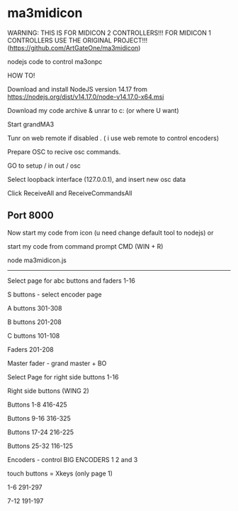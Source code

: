 # ma3midicon

WARNING: THIS IS FOR MIDICON 2 CONTROLLERS!!! FOR MIDICON 1 CONTROLLERS USE THE ORIGINAL PROJECT!!! (https://github.com/ArtGateOne/ma3midicon)

nodejs code to control ma3onpc 



HOW TO!


Download and install NodeJS version 14.17 from https://nodejs.org/dist/v14.17.0/node-v14.17.0-x64.msi

Download my code archive & unrar to c: (or where U want)


Start grandMA3

Tunr on web remote if disabled . ( i use web remote to control encoders)

Prepare OSC to recive osc commands.

GO to setup / in out / osc

Select loopback interface (127.0.0.1), and insert new osc data

Click ReceiveAll and ReceiveCommandsAll

Port 8000
------------------------


Now start my code from icon (u need change default tool to nodejs) or

start my code from command prompt CMD (WIN + R) 

node ma3midicon.js


---------------------------------
Select page for abc buttons and faders 1-16

S buttons - select encoder page


A buttons 301-308

B buttons 201-208

C buttons 101-108




Faders 201-208

Master fader - grand master + BO



Select Page for right side buttons 1-16


Right side buttons (WING 2)

Buttons 1-8 416-425

Buttons 9-16 316-325

Buttons 17-24 216-225

Buttons 25-32 116-125


Encoders - control BIG ENCODERS 1 2 and 3



touch buttons = Xkeys (only page 1)

1-6 291-297

7-12 191-197
